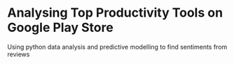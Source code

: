 # Analysing Top Productivity Tools on Google Play Store
Using python data analysis and predictive modelling to find sentiments from reviews
